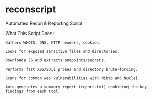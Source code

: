 # reconscript
Automated Recon &amp; Reporting Script

What This Script Does:

    Gathers WHOIS, DNS, HTTP headers, cookies.

    Looks for exposed sensitive files and directories.

    Downloads JS and extracts endpoints/secrets.

    Performs fast XSS/SQLi probes and directory brute-forcing.

    Scans for common web vulnerabilities with Nikto and Nuclei.

    Auto-generates a summary report (report.txt) combining the key findings from each tool.
